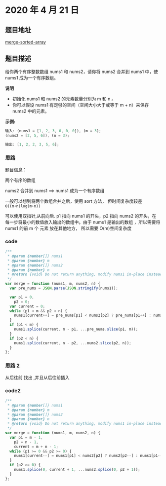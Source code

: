 # 2020 年 4 月 21 日

## 题目地址

[merge-sorted-array](https://leetcode-cn.com/problems/merge-sorted-array/)

## 题目描述

给你两个有序整数数组 nums1 和 nums2，请你将 nums2 合并到 nums1 中，使 nums1 成为一个有序数组。

**说明**

- 初始化 nums1 和 nums2 的元素数量分别为 m 和 n 。
- 你可以假设 nums1 有足够的空间（空间大小大于或等于 m + n）来保存 nums2 中的元素。

**示例:**

```js
输入: (nums1 = [1, 2, 3, 0, 0, 0]), (m = 3);
(nums2 = [2, 5, 6]), (n = 3);

输出: [1, 2, 2, 3, 5, 6];
```

### 思路

题目信息：

两个有序的数组

nums2 合并到 nums1 ==> nums1 成为一个有序数组

一般可以想到将两个数组合并之后，使用 sort 方法， 但时间复杂度较差`O((m+n)log(m+n))`

可以使用双指针,从前向后. p1 指向 nums1 的开头，p2 指向 nums2 的开头，在 每一步将最小的数值放入输出的数组中。由于 nums1 是输出的数组 ，所以需要将 nums1 的前 m 个 元素 放在其他地方， 所以需要 O(m)空间复杂度

### code

```js
/**
 * @param {number[]} nums1
 * @param {number} m
 * @param {number[]} nums2
 * @param {number} n
 * @return {void} Do not return anything, modify nums1 in-place instead.
 */
var merge = function (nums1, m, nums2, n) {
  var pre_nums = JSON.parse(JSON.stringify(nums1));

  var p1 = 0,
    p2 = 0;
  var current = 0;
  while (p1 < m && p2 < n) {
    nums1[current++] = pre_nums[p1] < nums2[p2] ? pre_nums[p1++] : nums2[p2++];
  }
  if (p1 < m) {
    nums1.splice(current, m - p1, ...pre_nums.slice(p1, m));
  }
  if (p2 < n) {
    nums1.splice(current, n - p2, ...nums2.slice(p2, n));
  }
};
```

### 思路 2

从后往前 找出 ,并且从后往前插入

### code2

```js
/**
 * @param {number[]} nums1
 * @param {number} m
 * @param {number[]} nums2
 * @param {number} n
 * @return {void} Do not return anything, modify nums1 in-place instead.
 */
var merge = function (nums1, m, nums2, n) {
  var p1 = m - 1,
    p2 = n - 1,
    current = m + n - 1;
  while (p1 >= 0 && p2 >= 0) {
    nums1[current--] = nums1[p1] < nums2[p2] ? nums2[p2--] : nums1[p1--];
  }
  if (p2 >= 0) {
    nums1.splice(0, current + 1, ...nums2.splice(0, p2 + 1));
  }
};
```
